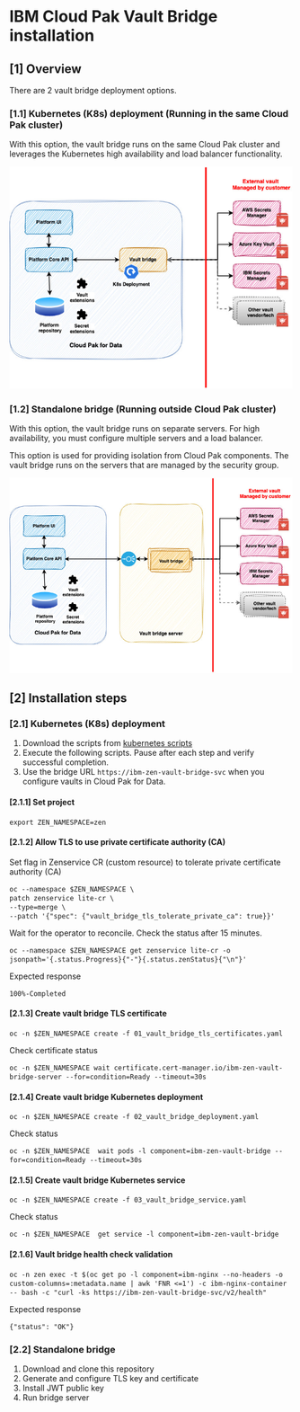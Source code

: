 # IBM Cloud Pak Vault Bridge installation

## [1] Overview

There are 2 vault bridge deployment options.

### [1.1] Kubernetes (K8s) deployment (Running in the same Cloud Pak cluster)

With this option, the vault bridge runs on the same Cloud Pak cluster and leverages the Kubernetes high availability and load balancer functionality.

![image](/docs/images/InstallOptionK8sDeploy.jpg)

### [1.2] Standalone bridge (Running outside Cloud Pak cluster)

With this option, the vault bridge runs on separate servers. For high availability, you must configure multiple servers and a load balancer.

This option is used for providing isolation from Cloud Pak components. The vault bridge runs on the servers that are managed by the security group.

![image](/docs/images/InstallOptionStandalone.jpg)

## [2] Installation steps

### [2.1] Kubernetes (K8s) deployment
1. Download the scripts from [kubernetes scripts](/scripts/install_kubernetes) 
2. Execute the following scripts. Pause after each step and verify successful completion.
3. Use the bridge URL `https://ibm-zen-vault-bridge-svc` when you configure vaults in Cloud Pak for Data.

#### [2.1.1] Set project
```
export ZEN_NAMESPACE=zen
```    

#### [2.1.2] Allow TLS to use private certificate authority (CA)

Set flag in Zenservice CR (custom resource) to tolerate private certificate authority (CA)

```
oc --namespace $ZEN_NAMESPACE \
patch zenservice lite-cr \
--type=merge \
--patch '{"spec": {"vault_bridge_tls_tolerate_private_ca": true}}'
```

Wait for the operator to reconcile. Check the status after 15 minutes.

```
oc --namespace $ZEN_NAMESPACE get zenservice lite-cr -o jsonpath='{.status.Progress}{"-"}{.status.zenStatus}{"\n"}'
```
Expected response
```
100%-Completed
```

#### [2.1.3] Create vault bridge TLS certificate
```
oc -n $ZEN_NAMESPACE create -f 01_vault_bridge_tls_certificates.yaml
```
Check certificate status
```
oc -n $ZEN_NAMESPACE wait certificate.cert-manager.io/ibm-zen-vault-bridge-server --for=condition=Ready --timeout=30s
```
#### [2.1.4] Create vault bridge Kubernetes deployment
```
oc -n $ZEN_NAMESPACE create -f 02_vault_bridge_deployment.yaml
```
Check status
```
oc -n $ZEN_NAMESPACE  wait pods -l component=ibm-zen-vault-bridge --for=condition=Ready --timeout=30s
```
#### [2.1.5] Create vault bridge Kubernetes service
```
oc -n $ZEN_NAMESPACE create -f 03_vault_bridge_service.yaml
```
Check status
```
oc -n $ZEN_NAMESPACE  get service -l component=ibm-zen-vault-bridge
```
#### [2.1.6] Vault bridge health check validation
```
oc -n zen exec -t $(oc get po -l component=ibm-nginx --no-headers -o custom-columns=:metadata.name | awk 'FNR <=1') -c ibm-nginx-container -- bash -c "curl -ks https://ibm-zen-vault-bridge-svc/v2/health"
```
Expected response
```
{"status": "OK"}
```


### [2.2] Standalone bridge
1. Download and clone this repository
2. Generate and configure TLS key and certificate
3. Install JWT public key
4. Run bridge server




